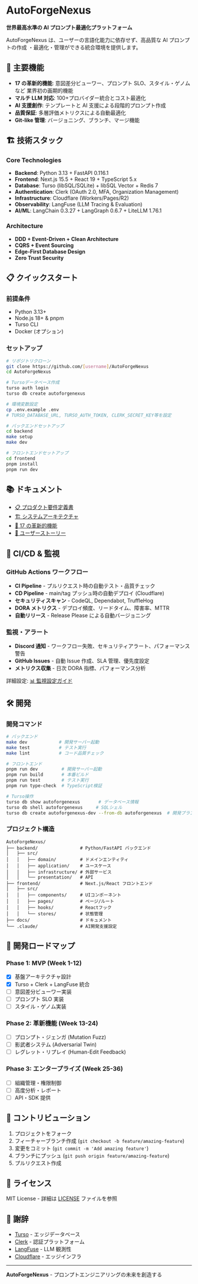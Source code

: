 # AutoForgeNexus

**世界最高水準の AI プロンプト最適化プラットフォーム**

AutoForgeNexus は、ユーザーの言語化能力に依存せず、高品質な AI プロンプトの作成
・最適化・管理ができる統合環境を提供します。

## 🚀 主要機能

- **17 の革新的機能**: 意図差分ビューワー、プロンプト SLO、スタイル・ゲノムなど
  業界初の画期的機能
- **マルチ LLM 対応**: 100+プロバイダー統合とコスト最適化
- **AI 支援創作**: テンプレートと AI 支援による段階的プロンプト作成
- **品質保証**: 多層評価メトリクスによる自動最適化
- **Git-like 管理**: バージョニング、ブランチ、マージ機能

## 🏗️ 技術スタック

### Core Technologies

- **Backend**: Python 3.13 + FastAPI 0.116.1
- **Frontend**: Next.js 15.5 + React 19 + TypeScript 5.x
- **Database**: Turso (libSQL/SQLite) + libSQL Vector + Redis 7
- **Authentication**: Clerk (OAuth 2.0, MFA, Organization Management)
- **Infrastructure**: Cloudflare (Workers/Pages/R2)
- **Observability**: LangFuse (LLM Tracing & Evaluation)
- **AI/ML**: LangChain 0.3.27 + LangGraph 0.6.7 + LiteLLM 1.76.1

### Architecture

- **DDD + Event-Driven + Clean Architecture**
- **CQRS + Event Sourcing**
- **Edge-First Database Design**
- **Zero Trust Security**

## 📋 クイックスタート

### 前提条件

- Python 3.13+
- Node.js 18+ & pnpm
- Turso CLI
- Docker (オプション)

### セットアップ

```bash
# リポジトリクローン
git clone https://github.com/[username]/AutoForgeNexus
cd AutoForgeNexus

# Tursoデータベース作成
turso auth login
turso db create autoforgenexus

# 環境変数設定
cp .env.example .env
# TURSO_DATABASE_URL, TURSO_AUTH_TOKEN, CLERK_SECRET_KEY等を設定

# バックエンドセットアップ
cd backend
make setup
make dev

# フロントエンドセットアップ
cd frontend
pnpm install
pnpm run dev
```

## 📚 ドキュメント

- [📋 プロダクト要件定義書](docs/requirements/product_requirements.md)
- [🏗️ システムアーキテクチャ](docs/architecture/system_architecture.md)
- [🚀 17 の革新的機能](docs/requirements/innovative_features.md)
- [👥 ユーザーストーリー](docs/requirements/user_stories.md)

## 🚀 CI/CD & 監視

### GitHub Actions ワークフロー

- **CI Pipeline** - プルリクエスト時の自動テスト・品質チェック
- **CD Pipeline** - main/tag プッシュ時の自動デプロイ (Cloudflare)
- **セキュリティスキャン** - CodeQL, Dependabot, TruffleHog
- **DORA メトリクス** - デプロイ頻度、リードタイム、障害率、MTTR
- **自動リリース** - Release Please による自動バージョニング

### 監視・アラート

- **Discord 通知** - ワークフロー失敗、セキュリティアラート、パフォーマンス警告
- **GitHub Issues** - 自動 Issue 作成、SLA 管理、優先度設定
- **メトリクス収集** - 日次 DORA 指標、パフォーマンス分析

詳細設定: [📊 監視設定ガイド](docs/monitoring/setup-notifications.md)

## 🛠️ 開発

### 開発コマンド

```bash
# バックエンド
make dev            # 開発サーバー起動
make test           # テスト実行
make lint           # コード品質チェック

# フロントエンド
pnpm run dev         # 開発サーバー起動
pnpm run build       # 本番ビルド
pnpm run test        # テスト実行
pnpm run type-check  # TypeScript検証

# Turso操作
turso db show autoforgenexus       # データベース情報
turso db shell autoforgenexus     # SQLシェル
turso db create autoforgenexus-dev --from-db autoforgenexus  # 開発ブランチ
```

### プロジェクト構造

```
AutoForgeNexus/
├── backend/                # Python/FastAPI バックエンド
│   ├── src/
│   │   ├── domain/         # ドメインエンティティ
│   │   ├── application/    # ユースケース
│   │   ├── infrastructure/ # 外部サービス
│   │   └── presentation/   # API
├── frontend/               # Next.js/React フロントエンド
│   ├── src/
│   │   ├── components/     # UIコンポーネント
│   │   ├── pages/          # ページ/ルート
│   │   ├── hooks/          # Reactフック
│   │   └── stores/         # 状態管理
├── docs/                   # ドキュメント
└── .claude/                # AI開発支援設定
```

## 🎯 開発ロードマップ

### Phase 1: MVP (Week 1-12)

- [x] 基盤アーキテクチャ設計
- [x] Turso + Clerk + LangFuse 統合
- [ ] 意図差分ビューワー実装
- [ ] プロンプト SLO 実装
- [ ] スタイル・ゲノム実装

### Phase 2: 革新機能 (Week 13-24)

- [ ] プロンプト・ジェンガ (Mutation Fuzz)
- [ ] 影武者システム (Adversarial Twin)
- [ ] レグレット・リプレイ (Human-Edit Feedback)

### Phase 3: エンタープライズ (Week 25-36)

- [ ] 組織管理・権限制御
- [ ] 高度分析・レポート
- [ ] API・SDK 提供

## 🤝 コントリビューション

1. プロジェクトをフォーク
2. フィーチャーブランチ作成 (`git checkout -b feature/amazing-feature`)
3. 変更をコミット (`git commit -m 'Add amazing feature'`)
4. ブランチにプッシュ (`git push origin feature/amazing-feature`)
5. プルリクエスト作成

## 📄 ライセンス

MIT License - 詳細は [LICENSE](LICENSE) ファイルを参照

## 🙏 謝辞

- [Turso](https://turso.tech/) - エッジデータベース
- [Clerk](https://clerk.com/) - 認証プラットフォーム
- [LangFuse](https://langfuse.com/) - LLM 観測性
- [Cloudflare](https://cloudflare.com/) - エッジインフラ

---

**AutoForgeNexus** - プロンプトエンジニアリングの未来を創造する

